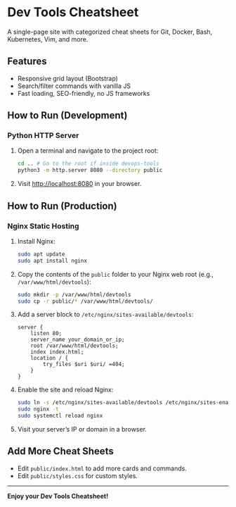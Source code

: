 # Dev Tools Cheatsheet

A single-page site with categorized cheat sheets for Git, Docker, Bash, Kubernetes, Vim, and more.

## Features
- Responsive grid layout (Bootstrap)
- Search/filter commands with vanilla JS
- Fast loading, SEO-friendly, no JS frameworks

## How to Run (Development)

### Python HTTP Server

1. Open a terminal and navigate to the project root:

   ```bash
   cd .. # Go to the root if inside devops-tools
   python3 -m http.server 8080 --directory public
   ```

2. Visit [http://localhost:8080](http://localhost:8080) in your browser.

## How to Run (Production)

### Nginx Static Hosting

1. Install Nginx:

   ```bash
   sudo apt update
   sudo apt install nginx
   ```

2. Copy the contents of the `public` folder to your Nginx web root (e.g., `/var/www/html/devtools`):

   ```bash
   sudo mkdir -p /var/www/html/devtools
   sudo cp -r public/* /var/www/html/devtools/
   ```

3. Add a server block to `/etc/nginx/sites-available/devtools`:

   ```nginx
   server {
       listen 80;
       server_name your_domain_or_ip;
       root /var/www/html/devtools;
       index index.html;
       location / {
           try_files $uri $uri/ =404;
       }
   }
   ```

4. Enable the site and reload Nginx:

   ```bash
   sudo ln -s /etc/nginx/sites-available/devtools /etc/nginx/sites-enabled/
   sudo nginx -t
   sudo systemctl reload nginx
   ```

5. Visit your server’s IP or domain in a browser.


## Add More Cheat Sheets

- Edit `public/index.html` to add more cards and commands.
- Edit `public/styles.css` for custom styles.

---

**Enjoy your Dev Tools Cheatsheet!**
